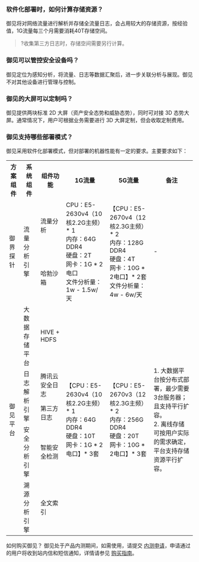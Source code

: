 ### 软件化部署时，如何计算存储资源？
御见将对网络流量进行解析并存储全流量日志，会占用较大的存储资源，按经验值，1G流量每三个月需要消耗40T存储空间。
>?收集第三方日志时，存储空间需要另行计算。

### 御见可以管控安全设备吗？
御见定位为感知分析，将流量、日志等数据汇聚后，进一步关联分析与展现。御见不对其他设备进行管理与控制。

### 御见的大屏可以定制吗？
御见提供两块标准 2D 大屏（资产安全态势和威胁态势），同时可对接 3D 态势大屏。通常情况下，用户可根据业务需要进行 3D 大屏定制，但会收取定制费用。

### 御见支持哪些部署模式？
御见采用软件化部署模式，但对部署的机器性能有一定的要求。主要要求如下：
<table>
<tr>
<th>方案组件</th>
<th>系统组件</th>
<th>组件功能</th>
<th>1G流量</th>
<th>5G流量</th>
<th>备注</th>
</tr>

<tr>
<td rowspan=2>御界探针</td>
<td rowspan=2>流量分析引擎</td>
<td>流量分析</td>
<td rowspan=2>CPU：E5-2630v4（10核2.2G主频）* 1<br>内存：64G DDR4<br>硬盘：2T<br>网卡：1G * 2电口<br>文件分析量：1w - 1.5w/天</td>
<td rowspan=2>【CPU：E5-2670v4（12核2.3G主频） * 2<br>内存：128G DDR4<br>硬盘：4T<br>网卡：10G * 2电口】* 2套<br>文件分析量：4w - 6w/天</td>
<td rowspan=2>-</td>
</tr>

<tr>
<td>哈勃沙箱</td>
</tr>

<tr>
<td rowspan=5>御见平台</td>
<td>大数据存储平台</td>
<td>HIVE + HDFS</td>
<td rowspan=5>【CPU：E5-2630v4（10核2.2G主频）* 1<br>内存：64G DDR4<br>硬盘：10T<br>网卡：1G * 2电口】* 3套<br></td>
<td rowspan=5>【CPU：E5-2670v3（12核2.3G主频） * 2<br>内存：256G DDR4<br>硬盘：20T<br>网卡：10G * 2电口】* 3套<br></td>
<td rowspan=5>1. 大数据平台按分布式部署，最少需要3台服务器；且支持平行扩容。<br>2. 离线存储可按用户实际的需求确定，平台支持存储资源平行扩容。</td>
</tr>

<tr>
<td rowspan=2>日志解析引擎</td>
<td>腾讯云安全日志</td>
</tr>

<tr>
<td>第三方日志</td>
</tr>

<tr>
<td>安全分析引擎</td>
<td>智能安全检测</td>
</tr>

<tr>
<td>溯源分析引擎</td>
<td>全文索引</td>
</tr>
</table>

如何购买御见？
御见处于产品内测期间，如需使用，请提交 [内测申请](https://cloud.tencent.com/apply/p/ytn4yqr036)，申请通过的用户将收到站内信和短信通知，详情请参见 [购买指南](https://cloud.tencent.com/document/product/1011/31147)。
